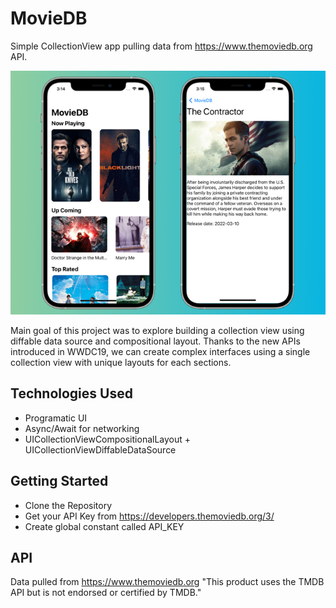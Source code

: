 # MovieDB
Simple CollectionView app pulling data from https://www.themoviedb.org API.

![](https://github.com/0xJavier/MovieDB/blob/main/screenshots/backdrop.png)

Main goal of this project was to explore building a collection view using diffable data source and compositional layout. Thanks to the new APIs introduced in WWDC19, we can create complex interfaces using a single collection view with unique layouts for each sections.

## Technologies Used
- Programatic UI
- Async/Await for networking
- UICollectionViewCompositionalLayout + UICollectionViewDiffableDataSource


## Getting Started
- Clone the Repository
- Get your API Key from https://developers.themoviedb.org/3/
- Create global constant called API_KEY

## API
Data pulled from https://www.themoviedb.org
"This product uses the TMDB API but is not endorsed or certified by TMDB."
